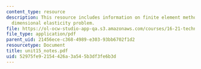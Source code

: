 ```yaml
---
content_type: resource
description: This resource includes information on finite element method, for three
  dimensional elasticity problem.
file: https://ol-ocw-studio-app-qa.s3.amazonaws.com/courses/16-21-techniques-for-structural-analysis-and-design-spring-2005/52975fe92154426a3a545b3df3fe6b3d_unit15_notes.pdf
file_type: application/pdf
parent_uid: 21456ece-c368-4989-e303-93bb6702f1d2
resourcetype: Document
title: unit15_notes.pdf
uid: 52975fe9-2154-426a-3a54-5b3df3fe6b3d
---
```

